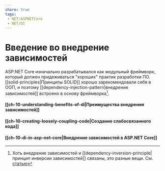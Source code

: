 ```yaml
---
share: true
tags:
 - NET/ASPNETCore
 - NET/DI
---
```

# Введение во внедрение зависимостей
ASP.NET Core изначально разрабатывался как модульный фреймворк, который должен придеживаться "хороших" практик разработки ПО. [[solid-principles|Принципы SOLID]] хорошо зарекомендовали себя в ООП, и поэтому [[dependency-injection-pattern|внедрение зависимостей]] встроено в основу фреймворка[^1].

#### [[ch-10-understanding-benefits-of-di|Преимущества внедрения зависимостей]]
#### [[ch-10-creating-loosely-coupling-code|Создание слабосвязанного кода]]
#### [[ch-10-di-in-asp-net-core|Внедрение зависимостей в ASP.NET Core]]


[^1]: Хоть внедрение зависимостей и [[dependency-inversion-principle|принцип инверсии зависимостей]] связаны, это разные вещи. См. [статью](https://lostechies.com/derickbailey/2011/09/22/dependency-injection-is-not-the-same-as-the-dependency-inversion-principle/) 